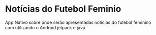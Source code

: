 # Notícias do Futebol Feminio
App Nativo sobre onde serão apresentadas noticias do futebol feminino com utilizando o Android jetpack e java.
